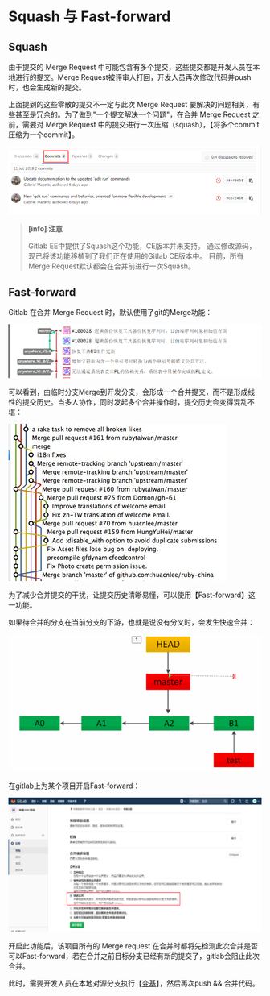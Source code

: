 # Squash 与 Fast-forward

## Squash

由于提交的 Merge Request 中可能包含有多个提交，这些提交都是开发人员在本地进行的提交。Merge Request被评审人打回，开发人员再次修改代码并push时，也会生成新的提交。

上面提到的这些零散的提交不一定与此次 Merge Request 要解决的问题相关，有些甚至是冗余的。为了做到"一个提交解决一个问题"，在合并 Merge Request 之前，需要对 Merge Request 中的提交进行一次压缩（squash），【将多个commit压缩为一个commit】。

![](/assets/mr-commits.png)

> **[info] 注意**
>
> Gitlab EE中提供了Squash这个功能，CE版本并未支持。
> 通过修改源码，现已将该功能移植到了我们正在使用的Gitlab CE版本中。
> 目前，所有Merge Request默认都会在合并前进行一次Squash。

## Fast-forward

Gitlab 在合并 Merge Request 时，默认使用了git的Merge功能：

![](/assets/mr-merge.png)

可以看到，由临时分支Merge到开发分支，会形成一个合并提交，而不是形成线性的提交历史。当多人协作，同时发起多个合并操作时，提交历史会变得混乱不堪：

![](/assets/mess-commits.jpg)

为了减少合并提交的干扰，让提交历史清晰易懂，可以使用【Fast-forward】这一功能。

如果待合并的分支在当前分支的下游，也就是说没有分叉时，会发生快速合并：

![](/assets/fast-forward.gif)

在gitlab上为某个项目开启Fast-forward：

![](/assets/gitlab-fast-foreard.png)

开启此功能后，该项目所有的 Merge request 在合并时都将先检测此次合并是否可以Fast-forward，若在合并之前目标分支已经有新的提交了，gitlab会阻止此次合并。

此时，需要开发人员在本地对源分支执行【[变基](/others/rebase.md)】，然后再次push && 合并代码。